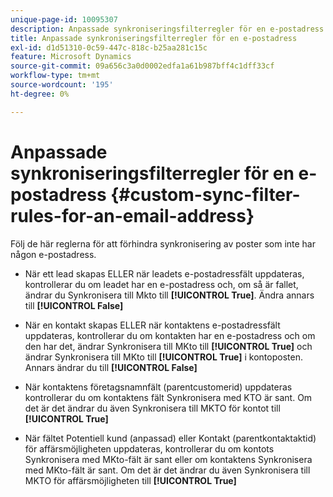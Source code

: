 ```yaml
---
unique-page-id: 10095307
description: Anpassade synkroniseringsfilterregler för en e-postadress - Marketo Docs - Produktdokumentation
title: Anpassade synkroniseringsfilterregler för en e-postadress
exl-id: d1d51310-0c59-447c-818c-b25aa281c15c
feature: Microsoft Dynamics
source-git-commit: 09a656c3a0d0002edfa1a61b987bff4c1dff33cf
workflow-type: tm+mt
source-wordcount: '195'
ht-degree: 0%

---
```


# Anpassade synkroniseringsfilterregler för en e-postadress {#custom-sync-filter-rules-for-an-email-address}

Följ de här reglerna för att förhindra synkronisering av poster som inte har någon e-postadress.

* När ett lead skapas ELLER när leadets e-postadressfält uppdateras, kontrollerar du om leadet har en e-postadress och, om så är fallet, ändrar du Synkronisera till Mkto till **[!UICONTROL True]**. Ändra annars till **[!UICONTROL False]**

* När en kontakt skapas ELLER när kontaktens e-postadressfält uppdateras, kontrollerar du om kontakten har en e-postadress och om den har det, ändrar Synkronisera till MKto till **[!UICONTROL True]** och ändrar Synkronisera till MKto till **[!UICONTROL True]** i kontoposten. Annars ändrar du till **[!UICONTROL False]**

* När kontaktens företagsnamnfält (parentcustomerid) uppdateras kontrollerar du om kontaktens fält Synkronisera med KTO är sant. Om det är det ändrar du även Synkronisera till MKTO för kontot till **[!UICONTROL True]**
* När fältet Potentiell kund (anpassad) eller Kontakt (parentkontaktaktid) för affärsmöjligheten uppdateras, kontrollerar du om kontots Synkronisera med MKto-fält är sant eller om kontaktens Synkronisera med MKto-fält är sant. Om det är det ändrar du även Synkronisera till MKTO för affärsmöjligheten till **[!UICONTROL True]**
